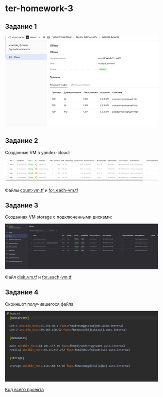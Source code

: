 # ter-homework-3

## Задание 1

![alt text](https://github.com/RiteHist/ter-homework-3/blob/main/media/1.PNG?raw=true)

## Задание 2

Созданные VM в yandex-cloud:

![alt text](https://github.com/RiteHist/ter-homework-3/blob/main/media/2.PNG?raw=true)

Файлы [count-vm.tf](https://github.com/RiteHist/ter-homework-3/blob/main/src/count-vm.tf) и [for_each-vm.tf](https://github.com/RiteHist/ter-homework-3/blob/main/src/for_each-vm.tf)

## Задание 3

Созданная VM storage с подключенными дисками:

![alt text](https://github.com/RiteHist/ter-homework-3/blob/main/media/3.PNG?raw=true)

Файл [disk_vm.tf](https://github.com/RiteHist/ter-homework-3/blob/main/src/count-vm.tf) и [for_each-vm.tf](https://github.com/RiteHist/ter-homework-3/blob/main/src/disk_vm.tf)

## Задание 4

Скриншот получившегося файла:

![alt text](https://github.com/RiteHist/ter-homework-3/blob/main/media/4.PNG?raw=true)

[Код всего проекта](https://github.com/RiteHist/ter-homework-3/blob/main/src/count-vm.tf)